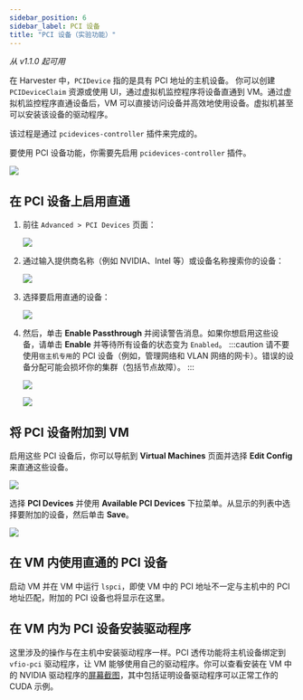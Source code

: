 ```yaml
---
sidebar_position: 6
sidebar_label: PCI 设备
title: "PCI 设备（实验功能）"
---
```


_从 v1.1.0 起可用_

在 Harvester 中，`PCIDevice` 指的是具有 PCI 地址的主机设备。
你可以创建 `PCIDeviceClaim` 资源或使用 UI，通过虚拟机监控程序将设备直通到 VM。通过虚拟机监控程序直通设备后，VM 可以直接访问设备并高效地使用设备。虚拟机甚至可以安装该设备的驱动程序。

该过程是通过 `pcidevices-controller` 插件来完成的。

要使用 PCI 设备功能，你需要先启用 `pcidevices-controller` 插件。

![](/img/v1.1/vm-import-controller/EnableAddon.png)

## 在 PCI 设备上启用直通

1. 前往 `Advanced > PCI Devices` 页面：

   ![](/img/v1.1/pcidevices/advanced-pcidevices-index.png)

1. 通过输入提供商名称（例如 NVIDIA、Intel 等）或设备名称搜索你的设备：

   ![](/img/v1.1/pcidevices/search-pcidevices.png)

1. 选择要启用直通的设备：

   ![](/img/v1.1/pcidevices/select-pcidevices.png)

1. 然后，单击 **Enable Passthrough** 并阅读警告消息。如果你想启用这些设备，请单击 **Enable** 并等待所有设备的状态变为 `Enabled`。
   :::caution
   请不要使用`宿主机专用`的 PCI 设备（例如，管理网络和 VLAN 网络的网卡）。错误的设备分配可能会损坏你的集群（包括节点故障）。
   :::

   ![](/img/v1.1/pcidevices/enable-pcidevices-inprogress.png)

   ![](/img/v1.1/pcidevices/enable-pcidevices-done.png)

## 将 PCI 设备附加到 VM

启用这些 PCI 设备后，你可以导航到 **Virtual Machines** 页面并选择 **Edit Config** 来直通这些设备。

![](/img/v1.1/pcidevices/vm-pcidevices-edit-config.png)

选择 **PCI Devices** 并使用 **Available PCI Devices** 下拉菜单。从显示的列表中选择要附加的设备，然后单击 **Save**。

![](/img/v1.1/pcidevices/vm-pcidevices-attach.png)


## 在 VM 内使用直通的 PCI 设备

启动 VM 并在 VM 中运行 `lspci`，即使 VM 中的 PCI 地址不一定与主机中的 PCI 地址匹配，附加的 PCI 设备也将显示在这里。


## 在 VM 内为 PCI 设备安装驱动程序

这里涉及的操作与在主机中安装驱动程序一样。PCI 透传功能将主机设备绑定到 `vfio-pci` 驱动程序，让 VM 能够使用自己的驱动程序。你可以查看安装在 VM 中的 NVIDIA 驱动程序的[屏幕截图](https://tobilehman.com/posts/suse-harvester-pci/#toc)，其中包括证明设备驱动程序可以正常工作的 CUDA 示例。
